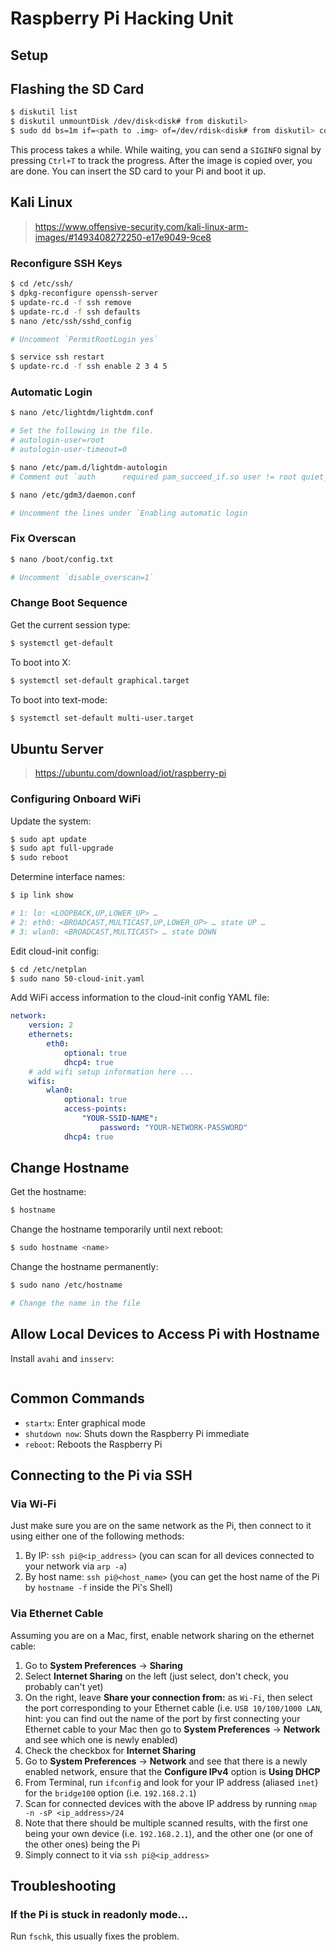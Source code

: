 # Raspberry Pi Hacking Unit

## Setup

## Flashing the SD Card

```sh
$ diskutil list
$ diskutil unmountDisk /dev/disk<disk# from diskutil>
$ sudo dd bs=1m if=<path to .img> of=/dev/rdisk<disk# from diskutil> conv=sync
```

This process takes a while. While waiting, you can send a `SIGINFO` signal by pressing `Ctrl+T` to track the progress. After the image is copied over, you are done. You can insert the SD card to your Pi and boot it up.

## Kali Linux

> https://www.offensive-security.com/kali-linux-arm-images/#1493408272250-e17e9049-9ce8

### Reconfigure SSH Keys

```sh
$ cd /etc/ssh/
$ dpkg-reconfigure openssh-server
$ update-rc.d -f ssh remove
$ update-rc.d -f ssh defaults
$ nano /etc/ssh/sshd_config

# Uncomment `PermitRootLogin yes`

$ service ssh restart
$ update-rc.d -f ssh enable 2 3 4 5
```

### Automatic Login

```sh
$ nano /etc/lightdm/lightdm.conf

# Set the following in the file.
# autologin-user=root
# autologin-user-timeout=0

$ nano /etc/pam.d/lightdm-autologin
# Comment out `auth      required pam_succeed_if.so user != root quiet_success`
```

```sh
$ nano /etc/gdm3/daemon.conf

# Uncomment the lines under `Enabling automatic login
```

### Fix Overscan

```sh
$ nano /boot/config.txt

# Uncomment `disable_overscan=1`
```

### Change Boot Sequence

Get the current session type:

```sh
$ systemctl get-default
```

To boot into X:

```sh
$ systemctl set-default graphical.target
```

To boot into text-mode:

```sh
$ systemctl set-default multi-user.target
```

## Ubuntu Server

> https://ubuntu.com/download/iot/raspberry-pi

### Configuring Onboard WiFi

Update the system:

```sh
$ sudo apt update
$ sudo apt full-upgrade
$ sudo reboot
```

Determine interface names:

```sh
$ ip link show

# 1: lo: <LOOPBACK,UP,LOWER_UP> …
# 2: eth0: <BROADCAST,MULTICAST,UP,LOWER_UP> … state UP …
# 3: wlan0: <BROADCAST,MULTICAST> … state DOWN
```

Edit cloud-init config:

```sh
$ cd /etc/netplan
$ sudo nano 50-cloud-init.yaml
```

Add WiFi access information to the cloud-init config YAML file:

```yaml
network:
    version: 2
    ethernets:
        eth0:
            optional: true
            dhcp4: true
    # add wifi setup information here ...
    wifis:
        wlan0:
            optional: true
            access-points:
                "YOUR-SSID-NAME":
                    password: "YOUR-NETWORK-PASSWORD"
            dhcp4: true
```

## Change Hostname

Get the hostname:

```sh
$ hostname
```

Change the hostname temporarily until next reboot:

```sh
$ sudo hostname <name>
```

Change the hostname permanently:

```sh
$ sudo nano /etc/hostname

# Change the name in the file
```

## Allow Local Devices to Access Pi with Hostname

Install `avahi` and `insserv`:

```sh
```

## Common Commands

- `startx`: Enter graphical mode
- `shutdown now`: Shuts down the Raspberry Pi immediate
- `reboot`: Reboots the Raspberry Pi

## Connecting to the Pi via SSH

### Via Wi-Fi

Just make sure you are on the same network as the Pi, then connect to it using either one of the following methods:
1. By IP: `ssh pi@<ip_address>` (you can scan for all devices connected to your network via `arp -a`)
2. By host name: `ssh pi@<host_name>` (you can get the host name of the Pi by `hostname -f` inside the Pi's Shell)

### Via Ethernet Cable

Assuming you are on a Mac, first, enable network sharing on the ethernet cable:
1. Go to **System Preferences** -> **Sharing**
2. Select **Internet Sharing** on the left (just select, don't check, you probably can't yet)
3. On the right, leave **Share your connection from:** as `Wi-Fi`, then select the port corresponding to your Ethernet cable (i.e. `USB 10/100/1000 LAN`, hint: you can find out the name of the port by first connecting your Ethernet cable to your Mac then go to **System Preferences** -> **Network** and see which one is newly enabled)
4. Check the checkbox for **Internet Sharing**
5. Go to **System Preferences** -> **Network** and see that there is a newly enabled network, ensure that the **Configure IPv4** option is **Using DHCP**
6. From Terminal, run `ifconfig` and look for your IP address (aliased `inet`) for the `bridge100` option (i.e. `192.168.2.1`)
7. Scan for connected devices with the above IP address by running `nmap -n -sP <ip_address>/24`
8. Note that there should be multiple scanned results, with the first one being your own device (i.e. `192.168.2.1`), and the other one (or one of the other ones) being the Pi
9. Simply connect to it via `ssh pi@<ip_address>`

## Troubleshooting

### If the Pi is stuck in readonly mode...

Run `fschk`, this usually fixes the problem.